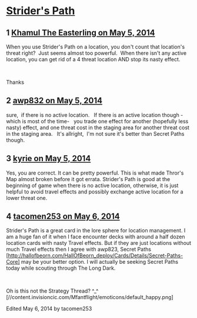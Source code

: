 # [Strider&#039;s Path](https://community.fantasyflightgames.com/topic/105486-striders-path/)

## 1 [Khamul The Easterling on May 5, 2014](https://community.fantasyflightgames.com/topic/105486-striders-path/?do=findComment&comment=1072216)

When you use Strider's Path on a location, you don't count that location's threat right?  Just seems almost too powerful.  When there isn't any active location, you can get rid of a 4 threat location AND stop its nasty effect.  

 

Thanks

## 2 [awp832 on May 5, 2014](https://community.fantasyflightgames.com/topic/105486-striders-path/?do=findComment&comment=1072222)

sure,  if there is no active location.   If there is an active location though -which is most of the time-   you trade one effect for another (hopefully less nasty) effect, and one threat cost in the staging area for another threat cost in the staging area.   It's allright,  I'm not sure it's better than Secret Paths though.

## 3 [kyrie on May 5, 2014](https://community.fantasyflightgames.com/topic/105486-striders-path/?do=findComment&comment=1072269)

Yes, you are correct. It can be pretty powerful. This is what made Thror's Map almost broken before it got errata. Strider's Path is good at the beginning of game when there is no active location, otherwise, it is just helpful to avoid travel effects and possibly exchange active location for a lower threat one.

## 4 [tacomen253 on May 6, 2014](https://community.fantasyflightgames.com/topic/105486-striders-path/?do=findComment&comment=1074346)

Strider's Path is a great card in the lore sphere for location management. I am a huge fan of it when I face encounter decks with around a half dozen location cards with nasty Travel effects. But if they are just locations without much Travel effects then I agree with awp823, Secret Paths [http://hallofbeorn.com/HallOfBeorn_deploy/Cards/Details/Secret-Paths-Core] may be your better option. I will actually be seeking Secret Paths today while scouting through The Long Dark.

 

Oh is this not the Strategy Thread? ^_^ [//content.invisioncic.com/Mfantflight/emoticons/default_happy.png]

Edited May 6, 2014 by tacomen253

